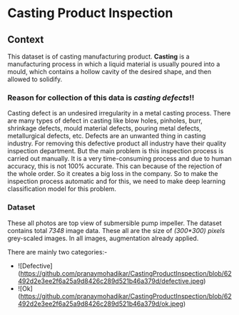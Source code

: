 # Casting Product Inspection

## Context
This dataset is of casting manufacturing product.
**Casting** is a manufacturing process in which a liquid material is usually poured into a mould, which contains a hollow cavity of the desired shape, and then allowed to solidify.

### Reason for collection of this data is _casting defects_!!
Casting defect is an undesired irregularity in a metal casting process.
There are many types of defect in casting like blow holes, pinholes, burr, shrinkage defects, mould material defects, pouring metal defects, metallurgical defects, etc.
Defects are an unwanted thing in casting industry. For removing this defective product all industry have their quality inspection department. But the main problem is this inspection process is carried out manually. It is a very time-consuming process and due to human accuracy, this is not 100% accurate. This can because of the rejection of the whole order. So it creates a big loss in the company.
So to make the inspection process automatic and for this, we need to make deep learning classification model for this problem.

### Dataset
These all photos are top view of submersible pump impeller.
The dataset contains total _7348_ image data. These all are the size of _(300*300) pixels_ grey-scaled images. In all images, augmentation already applied.


There are mainly two categories:-
* ![Defective]
  (https://github.com/pranaymohadikar/CastingProductInspection/blob/62492d2e3ee2f6a25a9d8426c289d521b46a379d/defective.jpeg)
* ![Ok]
  (https://github.com/pranaymohadikar/CastingProductInspection/blob/62492d2e3ee2f6a25a9d8426c289d521b46a379d/ok.jpeg)
